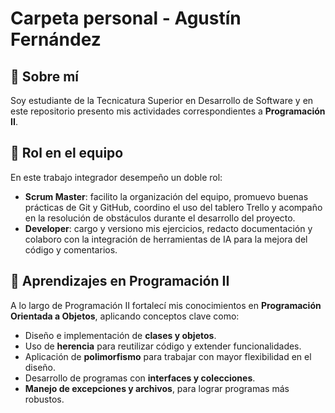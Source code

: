 # Carpeta personal - Agustín Fernández

## 👤 Sobre mí
Soy estudiante de la Tecnicatura Superior en Desarrollo de Software y en este repositorio presento mis actividades correspondientes a **Programación II**.  


## 🎯 Rol en el equipo
En este trabajo integrador desempeño un doble rol:  

- **Scrum Master**: facilito la organización del equipo, promuevo buenas prácticas de Git y GitHub, coordino el uso del tablero Trello y acompaño en la resolución de obstáculos durante el desarrollo del proyecto.  
- **Developer**: cargo y versiono mis ejercicios, redacto documentación y colaboro con la integración de herramientas de IA para la mejora del código y comentarios.

## 📘 Aprendizajes en Programación II
A lo largo de Programación II fortalecí mis conocimientos en **Programación Orientada a Objetos**, aplicando conceptos clave como:  

- Diseño e implementación de **clases y objetos**.  
- Uso de **herencia** para reutilizar código y extender funcionalidades.  
- Aplicación de **polimorfismo** para trabajar con mayor flexibilidad en el diseño.  
- Desarrollo de programas con **interfaces y colecciones**.  
- **Manejo de excepciones y archivos**, para lograr programas más robustos.  
